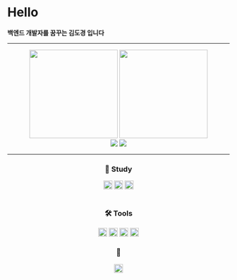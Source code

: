 <h1>Hello</h1>
<p><strong>백엔드 개발자를 꿈꾸는 김도경 입니다</strong></p><hr>
<p align="center">
  <img src="https://github-readme-stats.vercel.app/api?username=rudeh2926&show_icons=true&theme=dracula" height=200>
  <img src="https://github-readme-stats.vercel.app/api/top-langs/?username=rudeh2926&langs_count=5&theme=dracula" height=200><br>
  <img src="http://mazassumnida.wtf/api/v2/generate_badge?boj=dok_0">
  <img src="https://mazandi.herokuapp.com/api?handle=dok_0&theme=dracula">
</p>
<hr>
<h3 align="center">📖 Study</h3>
<div align="center">
  <img src="https://img.shields.io/badge/C-36393F?style=flat&logo=C&logoColor=00599C" art="C" height=20>
  <img src="https://img.shields.io/badge/JAVA-36393F?style=flat&logoColor=EA2D2E" art="JAVA" height=20>
  <img src="https://img.shields.io/badge/Spring-36393F?style=flat&logo=Spring&logoColor=6DB33F" art="Spring" height=20>
</div>
<br>
<div align="center">
<h3 align="center">🛠 Tools</h3>
  <img src="https://img.shields.io/badge/Visual Studio-36393F?style=flat&logo=visualstudio&logoColor=5C2D91" art="Visual Studio" height=20>
  <img src="https://img.shields.io/badge/IntelliJ idea-36393F?style=flat&logo=intellijidea&logoColor=167EEF" art="intellijidea" height=20>
  <img src="https://img.shields.io/badge/GitHub-36393F?style=flat&logo=github&logoColor=181717" art="GitHub" height=20>
  <img src="https://img.shields.io/badge/GitKraken-36393F?style=flat&logo=github&logoColor=179287" art="GitKraken" height=20>
</div>
<h3 align="center">📱</h3>
<div align="center">
  <a href="https://www.instagram.com/dok_.0/" target="_blank"><img src="https://img.shields.io/badge/instagram-36393F?style=flat&logo=instagram&logoColor=E4405F" art="instargram" height=20></a>
</div>
